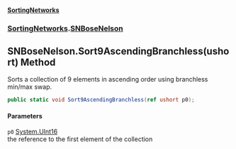 #### [SortingNetworks](./index.md 'index')
### [SortingNetworks](./SortingNetworks.md 'SortingNetworks').[SNBoseNelson](./SortingNetworks-SNBoseNelson.md 'SortingNetworks.SNBoseNelson')
## SNBoseNelson.Sort9AscendingBranchless(ushort) Method
Sorts a collection of 9 elements in ascending order using branchless min/max swap.  
```csharp
public static void Sort9AscendingBranchless(ref ushort p0);
```
#### Parameters
<a name='SortingNetworks-SNBoseNelson-Sort9AscendingBranchless(ushort)-p0'></a>
`p0` [System.UInt16](https://docs.microsoft.com/en-us/dotnet/api/System.UInt16 'System.UInt16')  
the reference to the first element of the collection  
  
